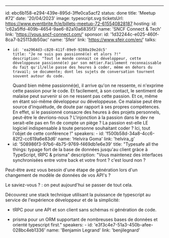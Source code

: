 ---

id: ebc6b158-e294-439e-895d-3ffe0ca5acf2
status: done
title: 'Meetup #72'
date: '20/04/2023'
image: typescript.svg
ticketsUrl: https://www.eventbrite.fr/e/billets-meetup-72-615540828187
hosting:
id: 'c62a5ffd-409b-4654-9ae6-82a10a6835f3'
name: 'SNCF Connect & Tech'
link: 'https://vous.sncf-connect.com/'
sponsor:
id: '1d32244c-e025-460f-8ca7-b25113db50ac'
name: 'Sfeir'
link: 'https://www.sfeir.com/en/'
talks:

-     id: 'ea2964d3-c820-411f-89e9-9280a19e2dc5'
      title: "Je ne suis pas passionné(e) et alors ?!"
      description: "Tout le monde connait ce développeur, cette développeuse passionné(e) par son métier.Facilement reconnaissable du fait qu'il/elle passe des heures à coder, même en dehors du travail; se documente; dont les sujets de conversation tournent souvent autour du code.
    Quand bien même passionné(e), il arrive qu'on ne ressente, ni n'exprime cette passion pour le code. Et facilement, à son contact, le sentiment de malaise peut survenir si on ne ressent pas cette passion. Et ce, même en étant soi-même développeur ou développeuse.
    Ce malaise peut être source d'inquiétude, de doute par rapport à ses propres compétences. En effet, si le passionné consacre des heures à des projets personnels, peut-être le devrions-nous ? L'injonction à la passion dans le dev ne serait-elle pas en fin de compte un piège ? La passion est-elle LE logiciel indispensable à toute personne souhaitant coder ?
    Ici, tout l'objet de cette conférence !"
    speakers: -
    id: 'f500b58d-34a8-4cc6-82f2-cc619a6e83d6'
    name: 'Helvira Goma'
    link: 'helvira_g'
- id: '508986f3-97b6-4b75-9769-f469db1e6e39'
  title: "Typesafe all the things: typage fort de la base de données jusqu'au client gràce à TypeScript, tRPC & prisma"
  description: "Vous maintenez des interfaces synchronisées entre votre back et votre front ? c'est lourd non ?

Peut-être avez vous besoin d'une étape de génération lors d'un changement de modèle de données de vos API's ?

Le saviez-vous ? : on peut aujourd'hui se passer de tout cela.

Découvrez une stack technique utilisant la puissance de typescript au service de l'expérience développeur et de la simplicité:

- tRPC pour une API et son client sans schémas ni génération de code.

- prisma pour un ORM supportant de nombreuses bases de données et orienté typescript first."
  speakers: -
  id: 'e3f3c4e7-51a3-450b-afee-028bc4eb1336'
  name: 'Benjamin Legrand'
  link: 'benjilegnard'
